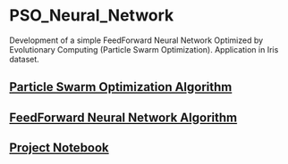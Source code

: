 # PSO_Neural_Network

Development of a simple FeedForward Neural Network Optimized by Evolutionary Computing (Particle Swarm Optimization). Application in Iris dataset.


## [Particle Swarm Optimization Algorithm](https://github.com/rafaelpavan95/PSO_Neural_Network/blob/main/particle_swarm_optimization.py)

## [FeedForward Neural Network Algorithm](https://github.com/rafaelpavan95/PSO_Neural_Network/blob/main/neural.py)

## [Project Notebook](https://github.com/rafaelpavan95/PSO_Neural_Network/blob/main/notebook.ipynb)

